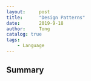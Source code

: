 ```yaml
---
layout:     post
title:      "Design Patterns"
date:       2019-9-18
author:     Tong
catalog: true
tags:
    - Language
---
```


## Summary
